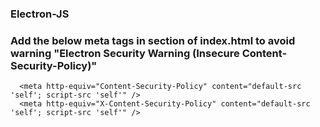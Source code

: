 ### Electron-JS

### Add the below meta tags in <head> section of index.html to avoid warning "Electron Security Warning (Insecure Content-Security-Policy)"

```
  <meta http-equiv="Content-Security-Policy" content="default-src 'self'; script-src 'self'" />
  <meta http-equiv="X-Content-Security-Policy" content="default-src 'self'; script-src 'self'" />
```
